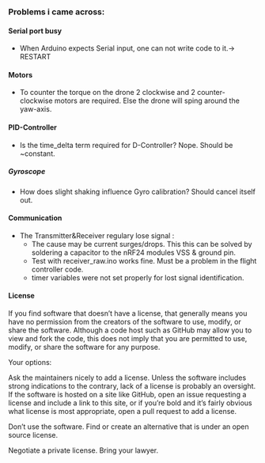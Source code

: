 ### Problems i came across:

#### Serial port busy
- When Arduino expects Serial input, one can not write code to it.-> RESTART


#### Motors
- To counter the torque on the drone 2 clockwise and 2 counter-clockwise motors are required. Else the drone will sping around the yaw-axis.

#### PID-Controller
- Is the time_delta term required for D-Controller?
Nope. Should be ~constant.

##### Gyroscope
- How does slight shaking influence Gyro calibration?
Should cancel itself out.


#### Communication
- The Transmitter&Receiver regulary lose signal : 
  - The cause may be current surges/drops. This this can be solved by soldering a capacitor to the nRF24 modules VSS & ground pin.
  - Test with receiver_raw.ino works fine. Must be a problem in the flight controller code.
  - timer variables were not set properly for lost signal identification.
#### License

If you find software that doesn’t have a license, that generally means you have no permission from the creators of the software to use, modify, or share the software. Although a code host such as GitHub may allow you to view and fork the code, this does not imply that you are permitted to use, modify, or share the software for any purpose.

Your options:

Ask the maintainers nicely to add a license. Unless the software includes strong indications to the contrary, lack of a license is probably an oversight. If the software is hosted on a site like GitHub, open an issue requesting a license and include a link to this site, or if you’re bold and it’s fairly obvious what license is most appropriate, open a pull request to add a license.

Don’t use the software. Find or create an alternative that is under an open source license.

Negotiate a private license. Bring your lawyer.
